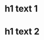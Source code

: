 <!-- .slide:    class="center" -->

<div>

</div>

# h1 text 1

<!-- div:       class="half-right" -->

# h1 text 2